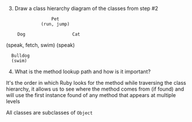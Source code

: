 3. Draw a class hierarchy diagram of the classes from step #2

                     Pet 
                 (run, jump)

        Dog                  Cat
(speak, fetch, swim)        (speak)

      Bulldog
      (swim)

4. What is the method lookup path and how is it important?

It's the order in which Ruby looks for the method while traversing the class hierarchy, 
it allows us to see where the method comes from (if found) and will
use the first instance found of any method that appears at multiple levels

All classes are subclasses of `Object`